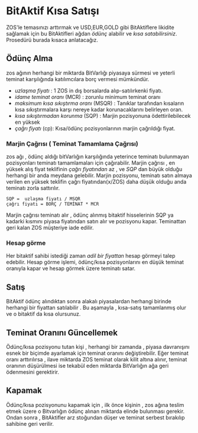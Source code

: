 # BitAktif Kısa Satışı

ZOS'le temasınızı arttırmak ve USD,EUR,GOLD gibi BitAktiflere likidite sağlamak için 
bu BitAktifleri ağdan *ödünç* alabilir ve *kısa satabilirsiniz*. Prosedürü burada kısaca 
anlatacağız.

## Ödünç Alma

zos ağının herhangi bir miktarda BitVarlığı piyasaya sürmesi ve yeterli teminat
karşılığında katılımcılara borç vermesi mümkündür. 

 * *uzlaşma fiyatı* : 1 ZOS in dış borsalarda alıp-satılırkenki fiyatı.
 * *idame teminat oranı* (MCR) :  zorunlu minimum teminat oranı 
 * *maksimum kısa sıkıştırma oranı* (MSQR) : Tanıklar tarafından kısaların kısa sıkıştırmalara karşı nereye kadar korunacaklarını belirleyen oran.
 * *kısa sıkıştırmadan korunma* (SQP) : Marjin pozisyonuna ödettirilebilecek en yüksek  
 * *çağrı fiyatı* (cp):   Kısa/ödünç pozisyonlarının marjin çağrıldığı fiyat.  

### Marjin Çağrısı ( Teminat Tamamlama Çağrısı)

zos ağı , ödünç aldığı bitVarlığın karşılığında yeterince teminatı bulunmayan
pozisyonları teminatı tamamlamaları için çağırabilir. Marjin çağrısı , en yüksek alış fiyat 
teklifinin *çağrı fiyatından* az , ve *SQP* dan büyük olduğu herhangi bir anda 
meydana gelebilir.
Marjin pozisyonu, teminatı satın almaya verilen en yüksek teklifin çağrı 
fiyatından(x/ZOS) daha düşük olduğu anda teminatı zorla sattırılır.

    SQP =  uzlaşma fiyatı / MSQR
    çağrı fiyatı = BORÇ / TEMİNAT * MCR

Marjin çağrısı teminatı alır , ödünç alınmış bitaktif hisselerinin SQP ya kadarki kısmını
piyasa fiyatından satın alır ve pozisyonu kapar. Teminattan geri kalan ZOS müşteriye 
iade edilir.

### Hesap görme

Her bitaktif sahibi istediği zaman *adil bir fiyattan* hesap görmeyi talep edebilir.
Hesap görme işlemi, ödünç/kısa pozisyonlarını en düşük teminat oranıyla kapar ve 
hesap görmek üzere teminatı satar.

## Satış

BitAktif ödünç alındıktan sonra alakalı piyasalardan herhangi birinde herhangi
bir fiyattan satılabilir . Bu aşamayla ,  kısa-satış tamamlanmış olur ve o bitaktif da kısa 
olursunuz.

## Teminat Oranını Güncellemek

Ödünç/kısa pozisyonu tutan kişi , herhangi bir zamanda , piyasa 
davranışını esnek bir biçimde ayarlamak için teminat oranını değiştirebilir. Eğer 
teminat oranı arttırılırsa , ilave miktarda ZOS teminat olarak kilit altına alınır, teminat 
oranının düşürülmesi ise tekabül eden miktarda BitVarlığın ağa geri ödenmesini 
gerektirir.

## Kapamak

Ödünç/kısa pozisyonunu kapamak için , ilk önce kişinin , zos ağına teslim
etmek üzere o Bitvarlığın ödünç alınan miktarda elinde bulunması gerekir. Ondan 
sonra , BitAktifler arz stoğundan düşer ve teminat serbest bırakılıp sahibine geri 
verilir.